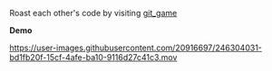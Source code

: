 Roast each other's code by visiting [git_game](https://gitgame.live)

**Demo**

https://user-images.githubusercontent.com/20916697/246304031-bd1fb20f-15cf-4afe-ba10-9116d27c41c3.mov

